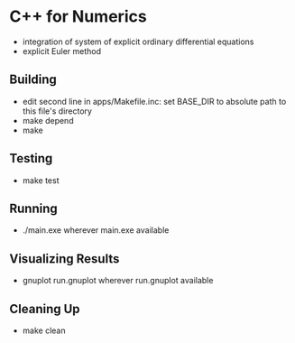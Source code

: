 # C++ for Numerics

* integration of system of explicit ordinary differential equations
* explicit Euler method

## Building

* edit second line in apps/Makefile.inc: set BASE_DIR to absolute path to this file's directory 
* make depend
* make 

## Testing

* make test

## Running

* ./main.exe wherever main.exe available

## Visualizing Results

* gnuplot run.gnuplot wherever run.gnuplot available

## Cleaning Up

* make clean
